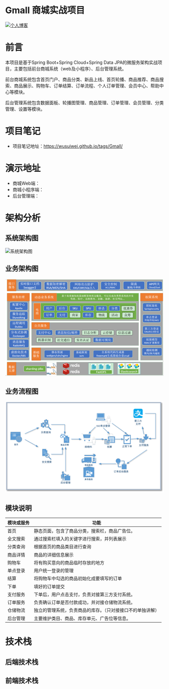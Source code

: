 # Gmall 商城实战项目

<p>
    <a href="http://wusuiwei.github.io"><img src="https://img.shields.io/badge/Blog-博客地址-blue.svg" alt="个人博客"></a>
</p>

# 前言

本项目是基于Spring Boot+Spring Cloud+Spring Data JPA的微服务架构实战项目，主要包括前台商城系统（web及小程序）、后台管理系统。

前台商城系统包含首页门户、商品分类、新品上线、首页轮播、商品推荐、商品搜索、商品展示、购物车、订单结算、订单流程、个人订单管理、会员中心、帮助中心等模块。 

后台管理系统包含数据面板、轮播图管理、商品管理、订单管理、会员管理、分类管理、设置等模块。

# 项目笔记

- 项目笔记地址：https://wusuiwei.github.io/tags/Gmall/
# 演示地址
- 商城Web端：
- 商城小程序端：
- 后台管理端：
# 架构分析
## 系统架构图
![系统架构图](./imgs/系统架构图.jpg)
## 业务架构图
![项目架构图](./imgs/项目架构图.jpg)
## 业务流程图
![业务流程图](./imgs/业务流程图.jpg)
## 模块说明
| 模块或服务 | 功能 |
| -------- | ---------------------------------------------- |
首页	|   静态页面，包含了商品分类，搜索栏，商品广告位。
全文搜索|	通过搜索栏填入的关键字进行搜索，并列表展示
分类查询|	根据首页的商品类目进行查询
商品详情|	商品的详细信息展示
购物车	|   将有购买意向的商品临时存放的地方
单点登录|	用户统一登录的管理
结算	|   将购物车中勾选的商品初始化成要填写的订单
下单	|   填好的订单提交
支付服务|	下单后，用户点击支付，负责对接第三方支付系统。
订单服务|	负责确认订单是否付款成功，并对接仓储物流系统。
仓储物流|	独立的管理系统，负责商品的库存。（只对接接口不的单独讲解）
后台管理|	主要维护类目、商品、库存单元、广告位等信息。
# 技术栈
## 后端技术栈

## 前端技术栈



